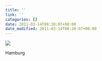 ```yaml
---
title: ''
link: ''
categories: []
date: 2011-03-14T08:20:07+00:00
date_modified: 2011-03-14T08:20:07+00:00
---
```


![](http://share.hartl.co/instagram/2011-03-14.jpg)

Hamburg